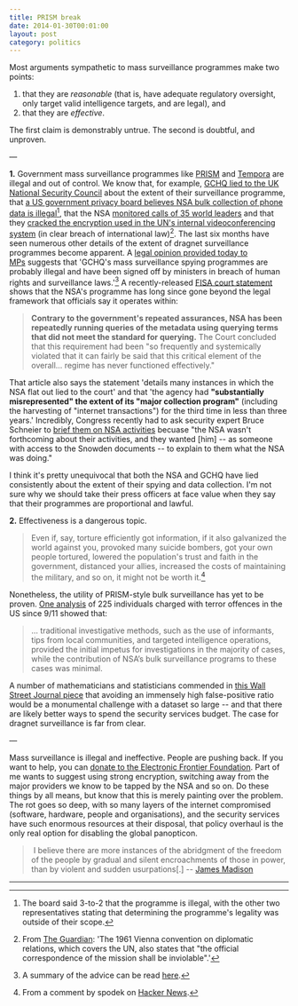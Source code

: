 ```yaml
---
title: PRISM break
date: 2014-01-30T00:01:00
layout: post
category: politics
---
```


Most arguments sympathetic to mass surveillance programmes make two points:

1. that they are _reasonable_ (that is, have adequate regulatory oversight, only target valid intelligence targets, and are legal), and
2. that they are _effective_.

The first claim is demonstrably untrue. The second is doubtful, and unproven.

—

**1.** Government mass surveillance programmes like [PRISM](http://en.wikipedia.org/wiki/PRISM_\(surveillance_program\)) and [Tempora](http://en.wikipedia.org/wiki/Tempora) are illegal and out of control. We know that, for example, [GCHQ lied to the UK National Security Council](http://4bitnews.com/4bitviews/gchq-lied-cabinet/) about the extent of their surveillance programme, that [a US government privacy board believes NSA bulk collection of phone data is illegal](http://www.theguardian.com/world/2014/jan/23/nsa-barack-obama-phone-data-collection-illegal-privacy-board)[^bulk-collection-illegal], that the NSA [monitored calls of 35 world leaders](http://www.theguardian.com/world/2013/oct/24/nsa-surveillance-world-leaders-calls) and that they [cracked the encryption used in the UN's internal videoconferencing system](http://www.spiegel.de/international/world/secret-nsa-documents-show-how-the-us-spies-on-europe-and-the-un-a-918625-2.html) (in clear breach of international law)[^vienna-convention]. The last six months have seen numerous other details of the extent of dragnet surveillance programmes become apparent. A [legal opinion provided today to MPs](http://www.theguardian.com/uk-news/2014/jan/28/gchq-mass-surveillance-spying-law-lawyer) suggests that 'GCHQ's mass surveillance spying programmes are probably illegal and have been signed off by ministers in breach of human rights and surveillance laws.'[^qcs-advice] A recently-released [FISA court statement](http://www.techdirt.com/articles/20130821/16331524274/declassified-fisa-court-opinion-shows-nsa-lied-repeatedly-to-court-as-well.shtml) shows that the NSA's programme has long since gone beyond the legal framework that officials say it operates within:

> **Contrary to the government's repeated assurances, NSA has been repeatedly running queries of the metadata using querying terms that did not meet the standard for querying.** The Court concluded that this requirement had been "so frequently and systemically violated that it can fairly be said that this critical element of the overall… regime has never functioned effectively."

That article also says the statement 'details many instances in which the NSA flat out lied to the court' and that 'the agency had **"substantially misrepresented" the extent of its "major collection program"** (including the harvesting of "internet transactions") for the third time in less than three years.' Incredibly, Congress recently had to ask security expert Bruce Schneier to [brief them on NSA activities](https://www.schneier.com/blog/archives/2014/01/today_i_briefed.html) becuase "the NSA wasn't forthcoming about their activities, and they wanted [him] -- as someone with access to the Snowden documents -- to explain to them what the NSA was doing."

I think it's pretty unequivocal that both the NSA and GCHQ have lied consistently about the extent of their spying and data collection. I'm not sure why we should take their press officers at face value when they say that their programmes are proportional and lawful.

**2.** Effectiveness is a dangerous topic.

> Even if, say, torture efficiently got information, if it also galvanized the world against you, provoked many suicide bombers, got your own people tortured, lowered the population's trust and faith in the government, distanced your allies, increased the costs of maintaining the military, and so on, it might not be worth it.[^spodek]

Nonetheless, the utility of PRISM-style bulk surveillance has yet to be proven. [One analysis](http://natsec.newamerica.net/nsa/analysis) of 225 individuals charged with terror offences in the US since 9/11 showed that:

> ... traditional investigative methods, such as the use of informants, tips from local communities, and targeted intelligence operations, provided the initial impetus for investigations in the majority of cases, while the contribution of NSA’s bulk surveillance programs to these cases was minimal.

A number of mathematicians and statisticians commended in [this Wall Street Journal piece](http://online.wsj.com/news/articles/SB10001424127887324049504578543542258054884) that avoiding an immensely high false-positive ratio would be a monumental challenge with a dataset so large -- and that there are likely better ways to spend the security services budget. The case for dragnet surveillance is far from clear.

—

Mass surveillance is illegal and ineffective. People are pushing back. If you want to help, you can [donate to the Electronic Frontier Foundation](https://supporters.eff.org/donate). Part of me wants to suggest using strong encryption, switching away from the major providers we know to be tapped by the NSA and so on. Do these things by all means, but know that this is merely painting over the problem. The rot goes so deep, with so many layers of the internet compromised (software, hardware, people and organisations), and the security services have such enormous resources at their disposal, that policy overhaul is the only real option for disabling the global panopticon.

>  I believe there are more instances of the abridgment of the freedom of the people by gradual and silent encroachments of those in power, than by violent and sudden usurpations[.] -- [James Madison](http://en.wikiquote.org/wiki/James_Madison)

***

[^bulk-collection-illegal]: The board said 3-to-2 that the programme is illegal, with the other two representatives stating that determining the programme's legality was outside of their scope.
[^vienna-convention]: From [The Guardian](http://www.theguardian.com/world/2010/nov/28/us-embassy-cables-spying-un): 'The 1961 Vienna convention on diplomatic relations, which covers the UN, also states that "the official correspondence of the mission shall be inviolable".'
[^qcs-advice]: A summary of the advice can be read [here](http://appgondrones.wordpress.com/2014/01/29/jemima-stratford-qcs-advice/).
[^spodek]: From a comment by spodek on [Hacker News](https://news.ycombinator.com/item?id=5885051).
